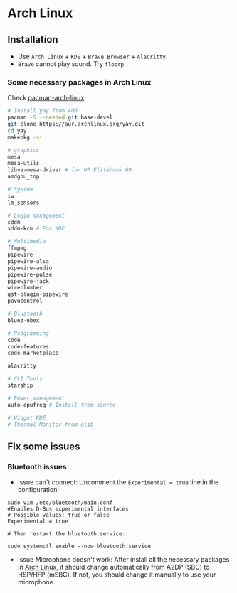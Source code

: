 # Arch Linux

## Installation
- Use `Arch Linux` + `KDE` + `Brave Browser` + `Alacritty`.
- `Brave` cannot play sound. Try `floorp`

### Some necessary packages in Arch Linux
Check [pacman-arch-linux](pacman-arch-linux.md):

```bash
# Install yay from AUR
pacman -S --needed git base-devel
git clone https://aur.archlinux.org/yay.git
cd yay
makepkg -si

# graphics
mesa
mesa-utils
libva-mesa-driver # for HP Elitebook G9
amdgpu_top

# System
iw
lm_sensors

# Login management
sddm
sddm-kcm # For KDE

# Multimedia
ffmpeg
pipewire
pipewire-alsa
pipewire-audio
pipewire-pulse
pipewire-jack
wireplumber
gst-plugin-pipewire
pavucontrol

# Bluetooth
bluez-obex

# Programming
code
code-features
code-marketplace

alacritty

# CLI Tools
starship

# Power management
auto-cpufreq # Install from source

# Widget KDE
# Thermal Monitor from olib
```

## Fix some issues
### Bluetooth issues
- Issue can't connect:
Uncomment the `Experimental = true` line in the configuration:
```
sudo vim /etc/bluetooth/main.conf
#Enables D-Bus experimental interfaces
# Possible values: true or false
Experimental = true

# Then restart the bluetooth.service:

sudo systemctl enable --now bluetooth.service
```

- Issue Microphone doesn't work:
After install all the necessary packages in [Arch Linux](arch-linux.md), it should change automatically from A2DP (SBC) to HSP/HFP (mSBC). If not, you should change it manually to use your microphone.
